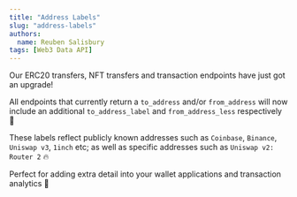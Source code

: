 ```yaml
---
title: "Address Labels"
slug: "address-labels"
authors:
  name: Reuben Salisbury
tags: [Web3 Data API]
---
```


Our ERC20 transfers, NFT transfers and transaction endpoints have just got an upgrade!

All endpoints that currently return a `to_address` and/or `from_address` will now include an additional `to_address_label` and `from_address_less` respectively 🤩 

These labels reflect publicly known addresses such as `Coinbase`, `Binance`, `Uniswap v3`, `1inch` etc; as well as specific addresses such as `Uniswap v2: Router 2` 🔥

Perfect for adding extra detail into your wallet applications and transaction analytics 🙌
